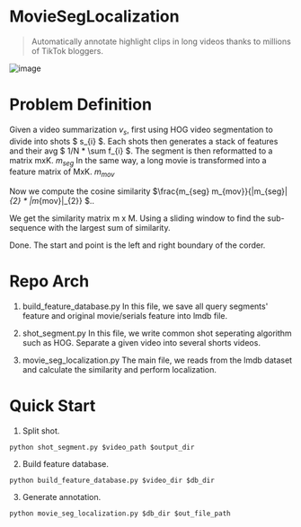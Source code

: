 # MovieSegLocalization
> Automatically annotate highlight clips in long videos thanks to millions of TikTok bloggers.

![image](https://github.com/SuX97/movie_seg_localization/blob/main/demo.gif)

# Problem Definition
Given a video summarization $v_{s}$, first using HOG video segmentation to divide into shots $ s_{i} $.
Each shots then generates a stack of features and their avg $ 1/N * \sum f_{i} $. The segment is then reformatted to a matrix mxK. $m_{seg}$
In the same way, a long movie is transformed into a feature matrix of MxK. $m_{mov}$

Now we compute the cosine similarity $\frac{m_{seg}  m_{mov}}{|m_{seg}|_{2} * |m_{mov}|_{2}} $..

We get the similarity matrix m x M. Using a sliding window to find the sub-sequence with the largest sum of similarity.

Done. The start and point is the left and right boundary of the corder.

# Repo Arch
1. build_feature_database.py
In this file, we save all query segments' feature and original movie/serials feature into lmdb file.

2. shot_segment.py
In this file, we write common shot seperating algorithm such as HOG. Separate a given video into several shorts videos.

3. movie_seg_localization.py
The main file, we reads from the lmdb dataset and calculate the similarity and perform localization.

# Quick Start
1. Split shot.
```
python shot_segment.py $video_path $output_dir
```
2. Build feature database.
```
python build_feature_database.py $video_dir $db_dir
```

3. Generate annotation.
```
python movie_seg_localization.py $db_dir $out_file_path
```